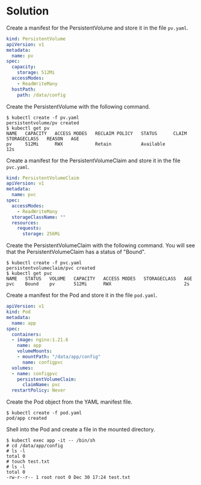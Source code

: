 # Solution

Create a manifest for the PersistentVolume and store it in the file `pv.yaml`.

```yaml
kind: PersistentVolume
apiVersion: v1
metadata:
  name: pv
spec:
  capacity:
    storage: 512Mi
  accessModes:
    - ReadWriteMany
  hostPath:
    path: /data/config
```

Create the PersistentVolume with the following command.

```
$ kubectl create -f pv.yaml
persistentvolume/pv created
$ kubectl get pv
NAME   CAPACITY   ACCESS MODES   RECLAIM POLICY   STATUS      CLAIM   STORAGECLASS   REASON   AGE
pv     512Mi      RWX            Retain           Available                                   12s
```

Create a manifest for the PersistentVolumeClaim and store it in the file `pvc.yaml`.

```yaml
kind: PersistentVolumeClaim
apiVersion: v1
metadata:
  name: pvc
spec:
  accessModes:
    - ReadWriteMany
  storageClassName: ""
  resources:
    requests:
      storage: 256Mi
```

Create the PersistentVolumeClaim with the following command. You will see that the PersistentVolumeClaim has a status of "Bound".

```
$ kubectl create -f pvc.yaml
persistentvolumeclaim/pvc created
$ kubectl get pvc
NAME   STATUS   VOLUME   CAPACITY   ACCESS MODES   STORAGECLASS   AGE
pvc    Bound    pv       512Mi      RWX                           2s
```

Create a manifest for the Pod and store it in the file `pod.yaml`.

```yaml
apiVersion: v1
kind: Pod
metadata:
  name: app
spec:
  containers:
  - image: nginx:1.21.6
    name: app
    volumeMounts:
    - mountPath: "/data/app/config"
      name: configpvc
  volumes:
  - name: configpvc
    persistentVolumeClaim:
      claimName: pvc
  restartPolicy: Never
```

Create the Pod object from the YAML manifest file.

```
$ kubectl create -f pod.yaml
pod/app created
```

Shell into the Pod and create a file in the mounted directory.

```
$ kubectl exec app -it -- /bin/sh
# cd /data/app/config
# ls -l
total 0
# touch test.txt
# ls -l
total 0
-rw-r--r-- 1 root root 0 Dec 30 17:24 test.txt
```